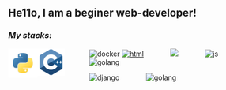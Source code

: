 ## He11o, I am a beginer web-developer!



### <em>My stacks:</em>
[<img align="left" alt="python" width="59px" src="https://raw.githubusercontent.com/github/explore/80688e429a7d4ef2fca1e82350fe8e3517d3494d/topics/python/python.png" />][instagram]
<img src="https://blog.codewithdan.com/wp-content/uploads/2023/06/Docker-Logo.png" alt="docker" title="django" style = "margin-left: 50px; width: 130px"/>
[<img align="left" alt="C++" width="55px" src="https://raw.githubusercontent.com/github/explore/180320cffc25f4ed1bbdfd33d4db3a66eeeeb358/topics/cpp/cpp.png" />][instagram]
[<img src="https://upload.wikimedia.org/wikipedia/commons/thumb/6/61/HTML5_logo_and_wordmark.svg/1200px-HTML5_logo_and_wordmark.svg.png" alt="html" title="html" width="55px"/>][instagram]
<img src="https://cdn-icons-png.flaticon.com/512/888/888847.png" style = "margin-left: 50px; width: 59px"/>
<img src="https://i0.wp.com/theicom.org/wp-content/uploads/2016/03/js-logo.png?fit=500%2C500&ssl=1&w=640" alt="js" title="angular" style = "margin-left: 50px; width: 90px"/>
<img src="https://pluralsight2.imgix.net/paths/images/angular-14a0f6532f.png" alt="golang" title="angular" style = "margin-left: 50px; width: 55px"/>

<img src="https://www.djangoproject.com/m/img/logos/django-logo-positive.png" alt="django" title="django" style = "margin-left: 50px; width: 90px"/>
<img src="https://www.seekpng.com/png/full/399-3990193_building-a-go-web-app-from-scratch-to.png" alt="golang" title="django" style = "margin-left: 50px; width: 90px"/>

             

[instagram]: https://www.instagram.com/liu_rus/



